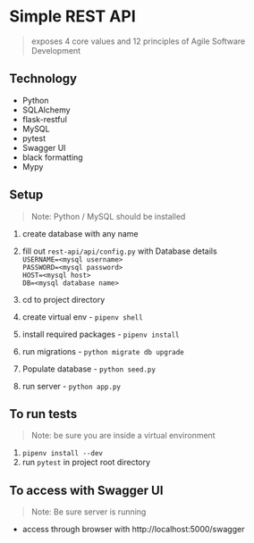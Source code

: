 # Simple REST API
> exposes 4 core values and 12 principles of Agile Software Development

## Technology 
* Python
* SQLAlchemy
* flask-restful
* MySQL
* pytest
* Swagger UI
* black formatting
* Mypy


## Setup
> Note: Python / MySQL should be installed
1. create database with any name
2. fill out `rest-api/api/config.py` with Database details\
`USERNAME=<mysql username>` \
`PASSWORD=<mysql password>` \
`HOST=<mysql host>` \
`DB=<mysql database name>`

3. cd to project directory
4. create virtual env - `pipenv shell`
5. install required packages - `pipenv install`
6. run migrations - `python migrate db upgrade`
7. Populate database - `python seed.py`
8. run server - `python app.py`

## To run tests
> Note: be sure you are inside a virtual environment
1. `pipenv install --dev`
2. run `pytest` in project root directory


 ## To access with Swagger UI
> Note: Be sure server is running
* access through browser with http://localhost:5000/swagger
